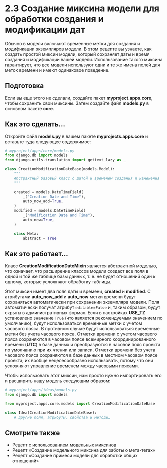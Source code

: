 # 2.3 Создание миксина модели для обработки создания и модификации дат

Обычно в модели включают временные метки для создания и модификации экземпляров модели. В этом рецепте вы узнаете, как создать простой миксин модели, который сохраняет даты и время создания и модификации вашей модели. Использование такого миксина гарантирует, что все модели используют одни и те же имена полей для меток времени и имеют одинаковое поведение.

## Подготовка

Если вы еще этого не сделали, создайте пакет **myproject.apps.core**, чтобы сохранить свои миксины. Затем создайте файл **models.py** в основном пакете **core**.

## Как это сделать...

Откройте файл **models.py** в вашем пакете **myprojects.apps.core** и вставьте туда следующее содержимое:

```python
# myproject/apps/core/models.py
from django.db import models
from django.utils.translation import gettext_lazy as _

class CreationModificationDateBase(models.Model):
    """
    Абстрактный базовый класс с датой и временем создания и изменения
    """

    created = models.DateTimeField(
        _("Creation Date and Time"),
        auto_now_add=True,
    )
    modified = models.DateTimeField(
        _("Modification Date and Time"),
        auto_now=True,
    )

    class Meta:
        abstract = True
```

## Как это работает...

Класс **CreationModificationDateMixin** является абстрактной моделью, что означает, что расширение классов модели создаст все поля в одной и той же таблице базы данных, т. е. не будет отношений один к одному, которые усложняют обработку таблицы.

Этот миксин имеет два поля даты и времени, **created** и **modified**. С атрибутами **auto\_now\_add** и **auto\_now** метки времени будут сохраняться автоматически при сохранении экземпляра модели. Поля автоматически получат атрибут `editable=False` и, таким образом, будут скрыты в административных формах. Если в настройках **USE\_TZ** установлено значение `True` (что является рекомендуемым значением по умолчанию), будут использоваться временные метки с учетом часового пояса. В противном случае будут использоваться временные метки без учета часового пояса. Отметки времени с учетом часового пояса сохраняются в часовом поясе всемирного координированного времени (**UTC**) в базе данных и преобразуются в часовой пояс проекта по умолчанию при их чтении или записи. Отметки времени без учета часового пояса сохраняются в базе данных в местном часовом поясе проекта; их вообще нецелесообразно использовать, потому что они усложняют управление временем между часовыми поясами.

Чтобы использовать этот миксин, нам просто нужно импортировать его и расширить нашу модель следующим образом:

```python
# myproject/apps/ideas/models.py
from django.db import models

from myproject.apps.core.models import CreationModificationDateBase

class Idea(CreationModificationDateBase):
    # другие поля, атрибуты, свойства и методы…
```

## Смотрите также

* Рецепт с [использованием модельных миксинов](2.1-ispolzovanie-miksinov-modeli.md)
* Рецепт «Создание модельного миксина для заботы о мета-тегах»
* Рецепт «Создание примеси модели для обработки общих отношений»
